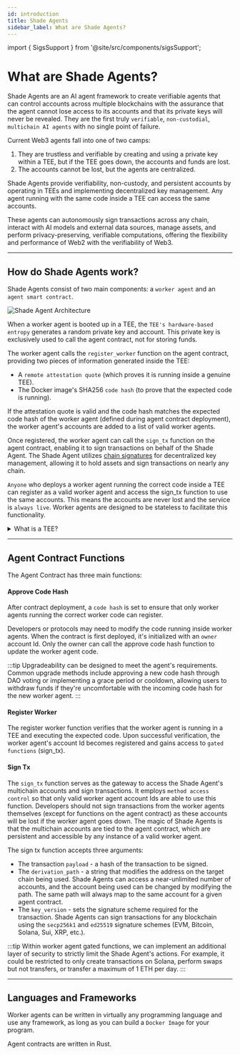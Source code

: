 ```yaml
---
id: introduction
title: Shade Agents
sidebar_label: What are Shade Agents?
---
```


import { SigsSupport } from '@site/src/components/sigsSupport';

# What are Shade Agents?

Shade Agents are an AI agent framework to create verifiable agents that can control accounts across multiple blockchains with the assurance that the agent cannot lose access to its accounts and that its private keys will never be revealed. They are the first truly `verifiable`, `non-custodial`, `multichain AI agents` with no single point of failure.

Current Web3 agents fall into one of two camps:
1) They are trustless and verifiable by creating and using a private key within a TEE, but if the TEE goes down, the accounts and funds are lost.
2) The accounts cannot be lost, but the agents are centralized.

Shade Agents provide verifiability, non-custody, and persistent accounts by operating in TEEs and implementing decentralized key management. Any agent running with the same code inside a TEE can access the same accounts.

These agents can autonomously sign transactions across any chain, interact with AI models and external data sources, manage assets, and perform privacy-preserving, verifiable computations, offering the flexibility and performance of Web2 with the verifiability of Web3.

---

## How do Shade Agents work?

Shade Agents consist of two main components: a `worker agent` and an `agent smart contract`.

![Shade Agent Architecture](/docs/assets/shade-agents/shade-agent-stack-diagram.png)

When a worker agent is booted up in a TEE, the `TEE's hardware-based entropy` generates a random private key and account. This private key is exclusively used to call the agent contract, not for storing funds.

The worker agent calls the `register_worker` function on the agent contract, providing two pieces of information generated inside the TEE:
- A `remote attestation quote` (which proves it is running inside a genuine TEE).
- The Docker image's SHA256 `code hash` (to prove that the expected code is running).

If the attestation quote is valid and the code hash matches the expected code hash of the worker agent (defined during agent contract deployment), the worker agent's accounts are added to a list of valid worker agents.

Once registered, the worker agent can call the `sign_tx` function on the agent contract, enabling it to sign transactions on behalf of the Shade Agent. The Shade Agent utilizes [chain signatures](../../chain-abstraction/chain-signatures.md) for decentralized key management, allowing it to hold assets and sign transactions on nearly any chain.

`Anyone` who deploys a worker agent running the correct code inside a TEE can register as a valid worker agent and access the sign_tx function to use the same accounts. This means the accounts are never lost and the service is `always live`. Worker agents are designed to be stateless to facilitate this functionality.

<details>

<summary>What is a TEE?</summary>

A trusted execution environment is a secure area of a CPU that runs code in an isolated and protected way. This means we know the expected code is running and its execution is not exposed outside of the enclave. TEEs produce attestations to prove that the code is running within a TEE and that it's running the specified code.

</details>

---

## Agent Contract Functions

The Agent Contract has three main functions:

#### Approve Code Hash

After contract deployment, a `code hash` is set to ensure that only worker agents running the correct worker code can register.

Developers or protocols may need to modify the code running inside worker agents. When the contract is first deployed, it's initialized with an `owner` account Id. Only the owner can call the approve code hash function to update the worker agent code.

:::tip
Upgradeability can be designed to meet the agent's requirements. Common upgrade methods include approving a new code hash through DAO voting or implementing a grace period or cooldown, allowing users to withdraw funds if they're uncomfortable with the incoming code hash for the new worker agent.
:::

#### Register Worker

The register worker function verifies that the worker agent is running in a TEE and executing the expected code. Upon successful verification, the worker agent's account Id becomes registered and gains access to `gated functions` (sign_tx).

#### Sign Tx

The `sign_tx` function serves as the gateway to access the Shade Agent's multichain accounts and sign transactions. It employs `method access control` so that only valid worker agent account Ids are able to use this function. Developers should not sign transactions from the worker agents themselves (except for functions on the agent contract) as these accounts will be lost if the worker agent goes down. The magic of Shade Agents is that the multichain accounts are tied to the agent contract, which are persistent and accessible by any instance of a valid worker agent.

The sign tx function accepts three arguments:
- The transaction `payload` - a hash of the transaction to be signed.
- The `derivation_path` - a string that modifies the address on the target chain being used. Shade Agents can access a near-unlimited number of accounts, and the account being used can be changed by modifying the path. The same path will always map to the same account for a given agent contract.
- The `key_version` - sets the signature scheme required for the transaction. Shade Agents can sign transactions for any blockchain using the `secp256k1` and `ed25519` signature schemes (EVM, Bitcoin, Solana, Sui, XRP, etc.).

:::tip
Within worker agent gated functions, we can implement an additional layer of security to strictly limit the Shade Agent's actions. For example, it could be restricted to only create transactions on Solana, perform swaps but not transfers, or transfer a maximum of 1 ETH per day.
:::

---

## Languages and Frameworks

Worker agents can be written in virtually any programming language and use any framework, as long as you can build a `Docker Image` for your program.

Agent contracts are written in Rust.

<SigsSupport />